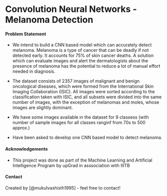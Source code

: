 # Convolution Neural Networks - Melanoma Detection

#### Problem Statement
- We intend to build a CNN based model which can accurately detect melanoma. Melanoma is a type of cancer that can be deadly if not detected early. It accounts for 75% of skin cancer deaths. A solution which can evaluate images and alert the dermatologists about the presence of melanoma has the potential to reduce a lot of manual effort needed in diagnosis.

- The dataset consists of 2357 images of malignant and benign oncological diseases, which were formed from the International Skin Imaging Collaboration (ISIC). All images were sorted according to the classification taken with ISIC, and all subsets were divided into the same number of images, with the exception of melanomas and moles, whose images are slightly dominant.

- We have some images available in the dataset for 9 classess (with number of sample images for all classes ranginf from 70s to 500 approx.)

- Have been asked to develop one CNN based model to detect melanoma.


#### Acknowledgements
- This project was done as part of the Machine Learning and Artificial Intelligence Program by upGrad in asssociation with IIITB


#### Contact 
Created by [@mukulvashisth1995] - feel free to contact!
